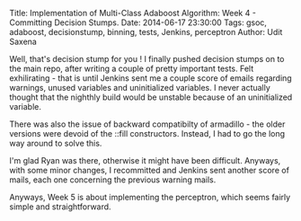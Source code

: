 Title: Implementation of Multi-Class Adaboost Algorithm: Week 4 - Committing Decision Stumps. 
Date: 2014-06-17 23:30:00
Tags: gsoc, adaboost, decisionstump, binning, tests, Jenkins, perceptron
Author: Udit Saxena

Well, that's decision stump for you ! I finally pushed decision stumps on to the main repo, after writing a couple of pretty important tests. Felt exhilirating - that is until Jenkins sent me a couple score of emails regarding warnings, unused variables and uninitialized variables. I never actually thought that the nighthly build would be unstable because of an uninitialized variable. 

There was also the issue of backward compatibilty of armadillo - the older versions were devoid of the ::fill constructors. Instead, I had to go the long way around to solve this. 

I'm glad Ryan was there, otherwise it might have been difficult. Anyways, with some minor changes, I recommitted and Jenkins sent another score of mails, each one concerning the previous warning mails. 

Anyways, Week 5 is about implementing the perceptron, which seems fairly simple and straightforward.